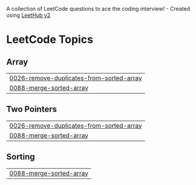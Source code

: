 A collection of LeetCode questions to ace the coding interview! - Created using [LeetHub v2](https://github.com/arunbhardwaj/LeetHub-2.0)
<!---LeetCode Topics Start-->
# LeetCode Topics
## Array
|  |
| ------- |
| [0026-remove-duplicates-from-sorted-array](https://github.com/rahul-chakradhari/CrackYourInternship/tree/master/0026-remove-duplicates-from-sorted-array) |
| [0088-merge-sorted-array](https://github.com/rahul-chakradhari/CrackYourInternship/tree/master/0088-merge-sorted-array) |
## Two Pointers
|  |
| ------- |
| [0026-remove-duplicates-from-sorted-array](https://github.com/rahul-chakradhari/CrackYourInternship/tree/master/0026-remove-duplicates-from-sorted-array) |
| [0088-merge-sorted-array](https://github.com/rahul-chakradhari/CrackYourInternship/tree/master/0088-merge-sorted-array) |
## Sorting
|  |
| ------- |
| [0088-merge-sorted-array](https://github.com/rahul-chakradhari/CrackYourInternship/tree/master/0088-merge-sorted-array) |
<!---LeetCode Topics End-->